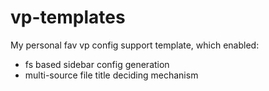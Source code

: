 # vp-templates

My personal fav vp config support template, which enabled:

- fs based sidebar config generation
- multi-source file title deciding mechanism
